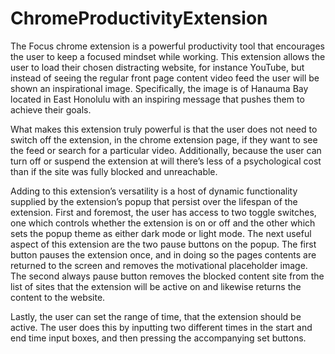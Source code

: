 # ChromeProductivityExtension
The Focus chrome extension is a powerful productivity tool that encourages the user to keep a focused mindset while working. This extension allows the user to load their chosen distracting website, for instance YouTube, but instead of seeing the regular front page content video feed the user will be shown an inspirational image. Specifically, the image is of Hanauma Bay located in East Honolulu with an inspiring message that pushes them to achieve their goals.

What makes this extension truly powerful is that the user does not need to switch off the extension, in the chrome extension page, if they want to see the feed or search for a particular video. Additionally, because the user can turn off or suspend the extension at will there’s less of a psychological cost than if the site was fully blocked and unreachable.

Adding to this extension’s versatility is a host of dynamic functionality supplied by the extension’s popup that persist over the lifespan of the extension. First and foremost, the user has access to two toggle switches, one which controls whether the extension is on or off and the other which sets the popup theme as either dark mode or light mode. 
The next useful aspect of this extension are the two pause buttons on the popup. The first button pauses the extension once, and in doing so the pages contents are returned to the screen and removes the motivational placeholder image. The second always pause button removes the blocked content site from the list of sites that the extension will be active on and likewise returns the content to the website. 

Lastly, the user can set the range of time, that the extension should be active. The user does this by inputting two different times in the start and end time input boxes, and then pressing the accompanying set buttons.  
